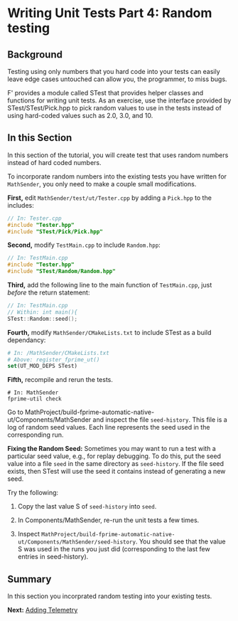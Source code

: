 # Writing Unit Tests Part 4: Random testing

## Background 

Testing using only numbers that you hard code into your tests can easily leave edge cases untouched can allow you, the programmer, to miss bugs.

F' provides a module called STest that provides helper classes and functions for writing unit tests. As an exercise, use the interface provided by STest/STest/Pick.hpp to pick random values to use in the tests instead of using hard-coded values such as 2.0, 3.0, and 10.

## In this Section

In this section of the tutorial, you will create test that uses random numbers instead of hard coded numbers. 

To incorporate random numbers into the existing tests you have written for `MathSender`, you only need to make a couple small modifications. 

**First,** edit `MathSender/test/ut/Tester.cpp` by adding a `Pick.hpp` to the includes: 

```cpp
// In: Tester.cpp
#include "Tester.hpp"
#include "STest/Pick/Pick.hpp"
```


**Second,** modify `TestMain.cpp` to include `Random.hpp`:

```cpp
// In: TestMain.cpp
#include "Tester.hpp"
#include "STest/Random/Random.hpp"
```


**Third,** add the following line to the main function of `TestMain.cpp`, just *before* the return statement:

```cpp
// In: TestMain.cpp
// Within: int main(){
STest::Random::seed();
```

**Fourth,** modify `MathSender/CMakeLists.txt` to include STest as a build dependancy:

```cmake 
# In: /MathSender/CMakeLists.txt
# Above: register_fprime_ut()
set(UT_MOD_DEPS STest)
```
**Fifth,** recompile and rerun the tests.

```shell
# In: MathSender  
fprime-util check 
```

Go to MathProject/build-fprime-automatic-native-ut/Components/MathSender and inspect the file `seed-history`. This file is a log of random seed values. Each line represents the seed used in the corresponding run.

**Fixing the Random Seed:**
Sometimes you may want to run a test with a particular seed value, e.g., for replay debugging. To do this, put the seed value into a file `seed` in the same directory as `seed-history`. If the file seed exists, then STest will use the seed it contains instead of generating a new seed.

Try the following:

   1. Copy the last value S of ```seed-history``` into ```seed```.

   2. In Components/MathSender, re-run the unit tests a few times.

   3. Inspect ```MathProject/build-fprime-automatic-native-ut/Components/MathSender/seed-history```. You should see that the value S was used in the runs you just did (corresponding to the last few entries in seed-history).

## Summary 

In this section you incorprated random testing into your existing tests.

**Next:** [Adding Telemetry](./adding-telemetry.md)